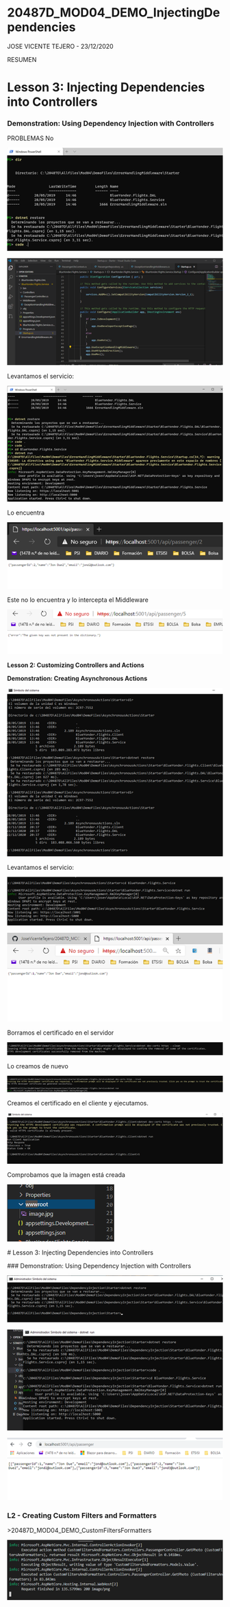 # 20487D_MOD04_DEMO_InjectingDependencies

JOSE VICENTE TEJERO - 23/12/2020

RESUMEN
# Lesson 3: Injecting Dependencies into Controllers

### Demonstration: Using Dependency Injection with Controllers

PROBLEMAS
No

 
 

 

![img](clip_image002.png)

 

![img](clip_image004.png)

 

 

Levantamos el servicio:

 

![img](clip_image006.png)

Lo encuentra

![img](clip_image008.png)

Este no lo encuentra y lo intercepta el Middleware

![img](clip_image010.png)

**Lesson 2: Customizing Controllers and Actions**

**Demonstration: Creating Asynchronous Actions**

 

![img](clip_image012.png)

Levantamos el servicio:

![img](clip_image014.png)

 

![img](clip_image016.png)

 

Borramos el certificado en el servidor

![img](clip_image018.png)

 

Lo creamos de nuevo

![img](clip_image020.png)

 

 

Creamos el certificado en el cliente y ejecutamos.

![img](clip_image022.png)

 

Comprobamos que la imagen está creada

![img](clip_image023.png)

 

\# Lesson 3: Injecting Dependencies into Controllers

 

\### Demonstration: Using Dependency Injection with Controllers

 

![img](clip_image025.png)

![img](clip_image027.png)

 

 

![img](clip_image029.png)

 

### L2 - Creating Custom Filters and Formatters

 

\>20487D_MOD04_DEMO_CustomFiltersFormatters

 

![img](clip_image031.png)

 

 

 

